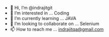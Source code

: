 - 👋 Hi, I’m @indrajitgit
- 👀 I’m interested in ... Coding
- 🌱 I’m currently learning ... JAVA
- 💞️ I’m looking to collaborate on ... Selenium
- 📫 How to reach me ... indrajitqa@gmail.com

<!---
indrajitgit/indrajitgit is a ✨ special ✨ repository because its `README.md` (this file) appears on your GitHub profile.
You can click the Preview link to take a look at your changes.
--->
